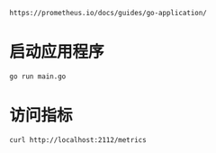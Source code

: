 
```bash
https://prometheus.io/docs/guides/go-application/
```

# 启动应用程序

```bash
go run main.go
```

# 访问指标

```bash
curl http://localhost:2112/metrics
```


